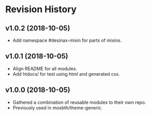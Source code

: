 Revision History
=======================



v1.0.2 (2018-10-05)
------------------------

* Add namespace #desinax-mixin for parts of mixins.



v1.0.1 (2018-10-05)
------------------------

* Align README for all modules.
* Add htdocs/ for test using html and generated css.



v1.0.0 (2018-10-05)
------------------------

* Gathered a combination of reusable modules to their own repo.
* Previously used in mosbth/theme-generic.
